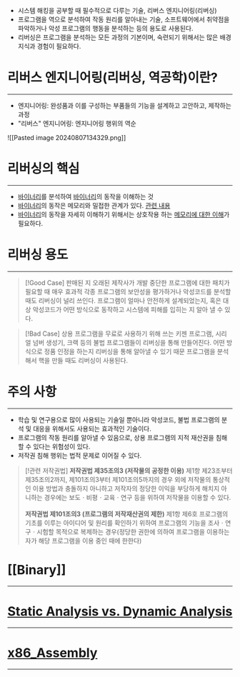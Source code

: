 - 시스템 해킹을 공부할 때 필수적으로 다루는 기술, 리버스 엔지니어링(리버싱)
- 프로그램을 역으로 분석하여 작동 원리를 알아내는 기술, 소프트웨어에서 취약점을 파악하거나 악성 프로그램의 행동을 분석하는 등의 용도로 사용된다.
- 리버싱은 프로그램을 분석하는 모든 과정의 기본이며, 숙련되기 위해서는 많은 배경 지식과 경험이 필요하다.

# 리버스 엔지니어링(리버싱, 역공학)이란?
---
- 엔지니어링: 완성품과 이를 구성하는 부품들의 기능을 설계하고 고안하고, 제작하는 과정
- "리버스" 엔지니어링: 엔지니어링 행위의 역순

![[Pasted image 20240807134329.png]]

# 리버싱의 핵심
---
- [바이너리](Binary.md)를 분석하여 [바이너리](Binary.md)의 동작을 이해하는 것
- [바이너리](Binary.md)의 동작은 메모리와 밀접한 관계가 있다. [관련 내용](ComputerArchitecture.md)
- [바이너리](Binary.md)의 동작을 자세히 이해하기 위해서는 상호작용 하는 [메모리에 대한 이해](MemoryLayout.md)가 필요하다.

# 리버싱 용도
---
> [!Good Case]
> 판매된 지 오래된 제작사가 개발 중단한 프로그램에 대한 패치가 필요할 때 매우 효과적
> 각종 프로그램의 보안성을 평가하거나 악성코드를 분석할 때도 리버싱이 널리 쓰인다.
> 프로그램이 얼마나 안전하게 설계되었는지, 혹은 대상 악성코드가 어떤 방식으로 동작하고 시스템에 피해를 입히는 지 알아 낼 수 있다.

>[!Bad Case]
>상용 프로그램을 무료로 사용하기 위해 쓰는 키젠 프로그램, 시리얼 넘버 생성기, 크랙 등의 불법 프로그램들이 리버싱을 통해 만들어진다.
>어떤 방식으로 정품 인정을 하는지 리버싱을 통해 알아낼 수 있기 때문
>프로그램을 분석해서 핵을 만들 때도 리버싱이 사용된다.


# 주의 사항
---
- 학습 및 연구용으로 많이 사용되는 기술일 뿐아니라 악성코드, 불법 프로그램의 분석 및 대응을 위해서도 사용되는 효과적인 기술이다.
- 프로그램의 작동 원리를 알아낼 수 있음으로, 상용 프로그램의 지적 재산권을 침해할 수 있다는 위험성이 있다.
- 저작권 침해 행위는 법적 문제로 이어질 수 있다.
> [!관련 저작권법]
> **저작권법 제35조의3 (저작물의 공정한 이용)** 제1항 제23조부터 제35조의2까지, 제101조의3부터 제101조의5까지의 경우 외에 저작물의 통상적인 이용 방법과 충돌하지 아니하고 저작자의 정당한 이익을 부당하게 해치지 아니하는 경우에는 보도ㆍ비평ㆍ교육ㆍ연구 등을 위하여 저작물을 이용할 수 있다.<br><br>**저작권법 제101조의3 (프로그램의 저작재산권의 제한)** 제1항 제6호 프로그램의 기초를 이루는 아이디어 및 원리를 확인하기 위하여 프로그램의 기능을 조사ㆍ연구ㆍ시험할 목적으로 복제하는 경우(정당한 권한에 의하여 프로그램을 이용하는 자가 해당 프로그램을 이용 중인 때에 한한다)


# [[Binary]]
---

# [Static Analysis vs. Dynamic Analysis](Analysis.md)
---

# [x86_Assembly](x86_Assembly.md)
---
